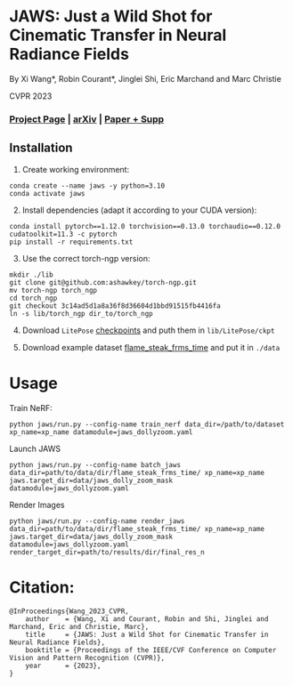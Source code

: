 # JAWS: Just a Wild Shot for Cinematic Transfer in Neural Radiance Fields

By Xi Wang*, Robin Courant*, Jinglei Shi, Eric Marchand and Marc Christie

CVPR 2023

### [Project Page](https://www.lix.polytechnique.fr/vista/projects/2023_cvpr_wang/) | [arXiv](https://arxiv.org/pdf/2303.15427.pdf) | [Paper + Supp](https://inria.hal.science/hal-04046701v1/file/main.pdf)

## Installation

1. Create working environment:
```
conda create --name jaws -y python=3.10
conda activate jaws
```

2. Install dependencies (adapt it according to your CUDA version):
```
conda install pytorch==1.12.0 torchvision==0.13.0 torchaudio==0.12.0 cudatoolkit=11.3 -c pytorch
pip install -r requirements.txt
```

3. Use the correct torch-ngp version:
```
mkdir ./lib
git clone git@github.com:ashawkey/torch-ngp.git
mv torch-ngp torch_ngp
cd torch_ngp
git checkout 3c14ad5d1a8a36f8d36604d1bbd91515fb4416fa
ln -s lib/torch_ngp dir_to/torch_ngp
```

4. Download `LitePose` [checkpoints](https://drive.google.com/drive/folders/1Jlh-bmS85RDWuspZUG-ncWYA7F8iXsa_?usp=drive_link) and puth them in `lib/LitePose/ckpt`

5. Download example dataset [flame_steak_frms_time](https://drive.google.com/file/d/15fO8J3G7k9X9cDb6LEorU60CdVnwMh1D/view?usp=drive_link) and put it in `./data`

# Usage

Train NeRF:
```
python jaws/run.py --config-name train_nerf data_dir=/path/to/dataset  xp_name=xp_name datamodule=jaws_dollyzoom.yaml
```

Launch JAWS
```
python jaws/run.py --config-name batch_jaws data_dir=path/to/data/dir/flame_steak_frms_time/ xp_name=xp_name jaws.target_dir=data/jaws_dolly_zoom_mask datamodule=jaws_dollyzoom.yaml
```

Render Images
```
python jaws/run.py --config-name render_jaws data_dir=path/to/data/dir/flame_steak_frms_time/ xp_name=xp_name jaws.target_dir=data/jaws_dolly_zoom_mask datamodule=jaws_dollyzoom.yaml render_target_dir=path/to/results/dir/final_res_n
```

# Citation:

```
@InProceedings{Wang_2023_CVPR,
    author    = {Wang, Xi and Courant, Robin and Shi, Jinglei and Marchand, Eric and Christie, Marc},
    title     = {JAWS: Just a Wild Shot for Cinematic Transfer in Neural Radiance Fields},
    booktitle = {Proceedings of the IEEE/CVF Conference on Computer Vision and Pattern Recognition (CVPR)},
    year      = {2023},
}
```
